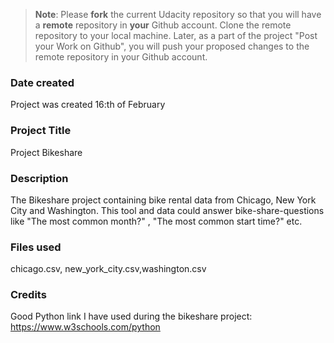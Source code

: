 >**Note**: Please **fork** the current Udacity repository so that you will have a **remote** repository in **your** Github account. Clone the remote repository to your local machine. Later, as a part of the project "Post your Work on Github", you will push your proposed changes to the remote repository in your Github account.

### Date created
Project was created 16:th of February

### Project Title
Project Bikeshare

### Description
The Bikeshare project containing bike rental data from Chicago, New York City and Washington. This tool and data could answer bike-share-questions like "The most common month?" , "The most common start time?" etc.


### Files used
chicago.csv, new_york_city.csv,washington.csv

### Credits
Good Python link I have used during the bikeshare project:
https://www.w3schools.com/python
